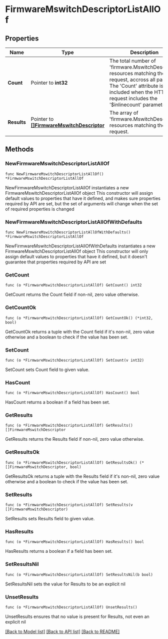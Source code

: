 # FirmwareMswitchDescriptorListAllOf

## Properties

Name | Type | Description | Notes
------------ | ------------- | ------------- | -------------
**Count** | Pointer to **int32** | The total number of &#39;firmware.MswitchDescriptor&#39; resources matching the request, accross all pages. The &#39;Count&#39; attribute is included when the HTTP GET request includes the &#39;$inlinecount&#39; parameter. | [optional] 
**Results** | Pointer to [**[]FirmwareMswitchDescriptor**](FirmwareMswitchDescriptor.md) | The array of &#39;firmware.MswitchDescriptor&#39; resources matching the request. | [optional] 

## Methods

### NewFirmwareMswitchDescriptorListAllOf

`func NewFirmwareMswitchDescriptorListAllOf() *FirmwareMswitchDescriptorListAllOf`

NewFirmwareMswitchDescriptorListAllOf instantiates a new FirmwareMswitchDescriptorListAllOf object
This constructor will assign default values to properties that have it defined,
and makes sure properties required by API are set, but the set of arguments
will change when the set of required properties is changed

### NewFirmwareMswitchDescriptorListAllOfWithDefaults

`func NewFirmwareMswitchDescriptorListAllOfWithDefaults() *FirmwareMswitchDescriptorListAllOf`

NewFirmwareMswitchDescriptorListAllOfWithDefaults instantiates a new FirmwareMswitchDescriptorListAllOf object
This constructor will only assign default values to properties that have it defined,
but it doesn't guarantee that properties required by API are set

### GetCount

`func (o *FirmwareMswitchDescriptorListAllOf) GetCount() int32`

GetCount returns the Count field if non-nil, zero value otherwise.

### GetCountOk

`func (o *FirmwareMswitchDescriptorListAllOf) GetCountOk() (*int32, bool)`

GetCountOk returns a tuple with the Count field if it's non-nil, zero value otherwise
and a boolean to check if the value has been set.

### SetCount

`func (o *FirmwareMswitchDescriptorListAllOf) SetCount(v int32)`

SetCount sets Count field to given value.

### HasCount

`func (o *FirmwareMswitchDescriptorListAllOf) HasCount() bool`

HasCount returns a boolean if a field has been set.

### GetResults

`func (o *FirmwareMswitchDescriptorListAllOf) GetResults() []FirmwareMswitchDescriptor`

GetResults returns the Results field if non-nil, zero value otherwise.

### GetResultsOk

`func (o *FirmwareMswitchDescriptorListAllOf) GetResultsOk() (*[]FirmwareMswitchDescriptor, bool)`

GetResultsOk returns a tuple with the Results field if it's non-nil, zero value otherwise
and a boolean to check if the value has been set.

### SetResults

`func (o *FirmwareMswitchDescriptorListAllOf) SetResults(v []FirmwareMswitchDescriptor)`

SetResults sets Results field to given value.

### HasResults

`func (o *FirmwareMswitchDescriptorListAllOf) HasResults() bool`

HasResults returns a boolean if a field has been set.

### SetResultsNil

`func (o *FirmwareMswitchDescriptorListAllOf) SetResultsNil(b bool)`

 SetResultsNil sets the value for Results to be an explicit nil

### UnsetResults
`func (o *FirmwareMswitchDescriptorListAllOf) UnsetResults()`

UnsetResults ensures that no value is present for Results, not even an explicit nil

[[Back to Model list]](../README.md#documentation-for-models) [[Back to API list]](../README.md#documentation-for-api-endpoints) [[Back to README]](../README.md)


